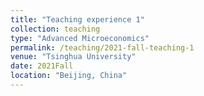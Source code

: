 ```yaml
---
title: "Teaching experience 1"
collection: teaching
type: "Advanced Microeconomics"
permalink: /teaching/2021-fall-teaching-1
venue: "Tsinghua University"
date: 2021Fall
location: "Beijing, China"
---
```

